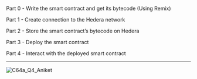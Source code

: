 Part 0 - Write the smart contract and get its bytecode (Using Remix)

Part 1 - Create connection to the Hedera network 

Part 2 - Store the smart contract’s bytecode on Hedera

Part 3 - Deploy the smart contract

Part 4 - Interact with the deployed smart contract

<hr>

![C64a_Q4_Aniket](https://github.com/Aniket-Kumar-Paul/Hedera-Hashgraph-StackUp-Quest/assets/87603658/d82d4dc1-eae7-4b5b-abc8-be46876e7fb5)
